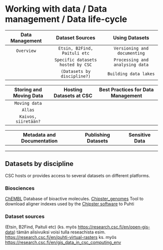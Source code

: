 # Working with data / Data management / Data life-cycle

| Data Management	| Dataset Sources	| Using Datasets |
|:---------------:|:---------------:|:--------------:|
|`Overview` |`Etsin, B2Find, Paituli etc` | `Versioning and documenting` |
|  |`Specific datasets hosted by CSC` | `Processing and analysing data`  |
|  |`(Datasets by discipline?)` | `Building data lakes` |

| Storing and Moving Data	| Hosting Datasets at CSC	| Best Practices for Data Management |
|:-----------------------:|:-----------------------:|:----------------------------------:|
|`Moving data` | |  |
|`Allas` | |  | 
|`Kaivos, siiretään?` | |  |

| Metadata and Documentation	| Publishing Datasets	| Sensitive Data |
|:---------------------------:|:-------------------:|:--------------:|
| | | | | 
| | | |	|
| | |	| |

## Datasets by discipline

CSC hosts or provides access to several datasets on different platforms.

### Biosciences
[ChEMBL](https://docs.csc.fi/apps/chembl/) Database of bioactive molecules.
[Chipster_genomes](https://docs.csc.fi/apps/chipster_genomes/) Tool to download aligner indexes used by the [Chipster software](https://chipster.csc.fi/index.shtml) to Puhti

### Dataset sources

(Etsin, B2Find, Paituli etc) (ks. myös https://research.csc.fi/en/open-gis-data)
tämän alisivuiksi voisi tulla reseachista esim. https://research.csc.fi/en/puhti-virtual-rasters ks. myös https://research.csc.fi/en/gis_data_in_csc_computing_env
